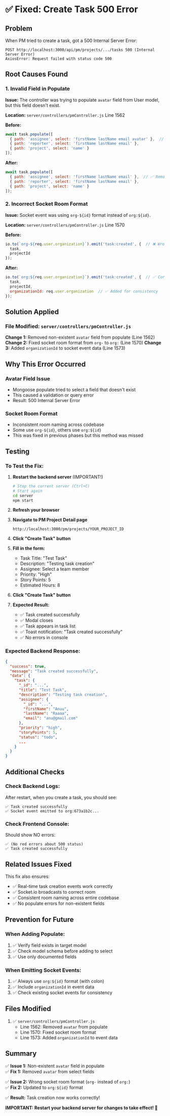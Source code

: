 # ✅ Fixed: Create Task 500 Error

## Problem
When PM tried to create a task, got a 500 Internal Server Error:
```
POST http://localhost:3000/api/pm/projects/.../tasks 500 (Internal Server Error)
AxiosError: Request failed with status code 500
```

## Root Causes Found

### 1. Invalid Field in Populate
**Issue:** The controller was trying to populate `avatar` field from User model, but this field doesn't exist.

**Location:** `server/controllers/pmController.js` Line 1562

**Before:**
```javascript
await task.populate([
  { path: 'assignee', select: 'firstName lastName email avatar' },  // ❌ 'avatar' doesn't exist
  { path: 'reporter', select: 'firstName lastName email' },
  { path: 'project', select: 'name' }
]);
```

**After:**
```javascript
await task.populate([
  { path: 'assignee', select: 'firstName lastName email' },  // ✅ Removed 'avatar'
  { path: 'reporter', select: 'firstName lastName email' },
  { path: 'project', select: 'name' }
]);
```

### 2. Incorrect Socket Room Format
**Issue:** Socket event was using `org-${id}` format instead of `org:${id}`.

**Location:** `server/controllers/pmController.js` Line 1570

**Before:**
```javascript
io.to(`org-${req.user.organization}`).emit('task:created', {  // ❌ Wrong format
  task,
  projectId
});
```

**After:**
```javascript
io.to(`org:${req.user.organization}`).emit('task:created', {  // ✅ Correct format
  task,
  projectId,
  organizationId: req.user.organization  // ✅ Added for consistency
});
```

## Solution Applied

### File Modified: `server/controllers/pmController.js`

**Change 1:** Removed non-existent `avatar` field from populate (Line 1562)
**Change 2:** Fixed socket room format from `org-` to `org:` (Line 1570)
**Change 3:** Added `organizationId` to socket event data (Line 1573)

## Why This Error Occurred

### Avatar Field Issue
- Mongoose populate tried to select a field that doesn't exist
- This caused a validation or query error
- Result: 500 Internal Server Error

### Socket Room Format
- Inconsistent room naming across codebase
- Some use `org-${id}`, others use `org:${id}`
- This was fixed in previous phases but this method was missed

## Testing

### To Test the Fix:

1. **Restart the backend server** (IMPORTANT!)
   ```bash
   # Stop the current server (Ctrl+C)
   # Start again
   cd server
   npm start
   ```

2. **Refresh your browser**

3. **Navigate to PM Project Detail page**
   ```
   http://localhost:3000/pm/projects/YOUR_PROJECT_ID
   ```

4. **Click "Create Task" button**

5. **Fill in the form:**
   - Task Title: "Test Task"
   - Description: "Testing task creation"
   - Assignee: Select a team member
   - Priority: "High"
   - Story Points: 5
   - Estimated Hours: 8

6. **Click "Create Task" button**

7. **Expected Result:**
   - ✅ Task created successfully
   - ✅ Modal closes
   - ✅ Task appears in task list
   - ✅ Toast notification: "Task created successfully"
   - ✅ No errors in console

### Expected Backend Response:

```json
{
  "success": true,
  "message": "Task created successfully",
  "data": {
    "task": {
      "_id": "...",
      "title": "Test Task",
      "description": "Testing task creation",
      "assignee": {
        "_id": "...",
        "firstName": "Anuu",
        "lastName": "Raaaa",
        "email": "anu@gmail.com"
      },
      "priority": "high",
      "storyPoints": 5,
      "status": "todo",
      ...
    }
  }
}
```

## Additional Checks

### Check Backend Logs:
After restart, when you create a task, you should see:
```
✅ Task created successfully
✅ Socket event emitted to org:673a1b2c...
```

### Check Frontend Console:
Should show NO errors:
```
✅ (No red errors about 500 status)
✅ Task created successfully
```

## Related Issues Fixed

This fix also ensures:
- ✅ Real-time task creation events work correctly
- ✅ Socket.io broadcasts to correct room
- ✅ Consistent room naming across entire codebase
- ✅ No populate errors for non-existent fields

## Prevention for Future

### When Adding Populate:
1. ✅ Verify field exists in target model
2. ✅ Check model schema before adding to select
3. ✅ Use only documented fields

### When Emitting Socket Events:
1. ✅ Always use `org:${id}` format (with colon)
2. ✅ Include `organizationId` in event data
3. ✅ Check existing socket events for consistency

## Files Modified

1. ✅ `server/controllers/pmController.js`
   - Line 1562: Removed `avatar` from populate
   - Line 1570: Fixed socket room format
   - Line 1573: Added `organizationId` to event data

## Summary

✅ **Issue 1:** Non-existent `avatar` field in populate  
✅ **Fix 1:** Removed `avatar` from select fields  

✅ **Issue 2:** Wrong socket room format (`org-` instead of `org:`)  
✅ **Fix 2:** Updated to `org:${id}` format  

✅ **Result:** Task creation now works correctly!  

**IMPORTANT: Restart your backend server for changes to take effect! 🔄**

